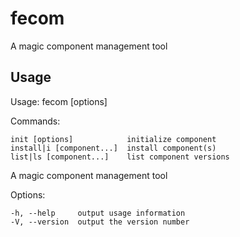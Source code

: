 # fecom
A magic component management tool

## Usage
  Usage: fecom [options]


  Commands:

    init [options]            initialize component
    install|i [component...]  install component(s)
    list|ls [component...]    list component versions

  A magic component management tool

  Options:

    -h, --help     output usage information
    -V, --version  output the version number
